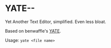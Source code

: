 YATE--
======

Yet Another Text Editor, simplified. Even less bloat.

Based on benwaffle's [YATE](https://github.com/benwaffle/YATE).

Usage: `yate <file name>`
